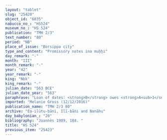 ```yaml
---
layout: "tablet"
slug: "25420"
object_id: "6835"
nabucco_no_: "HS524"
museum_no_: "HS 524"
publication: "TMH 2/3"
text_number: "80"
period: "NB"
place_of_issue: "Borsippa city"
type_and_content: "Promissory notes ina muẖẖi"
day_remark: "-"
month: "III"
month_remark: "-"
year: "42"
year_remark: "-"
king: "Nbk"
king_remark: "-"
julian_date: "563 BCE"
julian_date_year: "563"
paraphrase: "Loan of dates: <strong>B</strong> owes <strong>A<sub>1</sub> </strong>and<strong> A<sub>2</sub></strong> 3;2 kor (612 l) of dates, without interest (<em>qaqqadu</em>). He will pay the entire amount of dates in Borsippa in Ta&scaron;rīt (VII) according to the measure (<em>ma&scaron;īhu</em>) of the king. 3 witnesses (including Zabdia/Nab&ucirc;-kāṣir//(Ea-)ilūtu-bāni and [&hellip;]a/Nab&ucirc;-zēru-[&hellip;]//Rē&rsquo;i-sis&ecirc;) and the scribe.<br /> &nbsp;<br /> <strong>A<sub>1</sub> </strong>= Nab&ucirc;-apkal-ili/Itti-&Scaron;ama&scaron;-balāṭu//Rē&rsquo;i-sis&ecirc;; <strong>A<sub>2</sub></strong> = Nab&ucirc;-zēru-ukīn/Nergal-nāṣir//Nabāya; <strong>B</strong> = Zēr-Bābili/Nab&ucirc;-&scaron;umu-i&scaron;kun//(Ea-)ilūtu-bāni; Scribe = Kiribtu/Nergal-nāṣir//Nabāya<br /> &nbsp;"
imported: "Melanie Gross (12/12/2016)"
publication_name: "TMH 2/3 80"
archive: "Ea-ilūtu-bāni, Ilī-bāni and Nanāhu"
day_babylonian_: "20"
bibliography: "Joannès 1989, 184. "
title: "HS 524"
previous_item: "25423"
---
```

